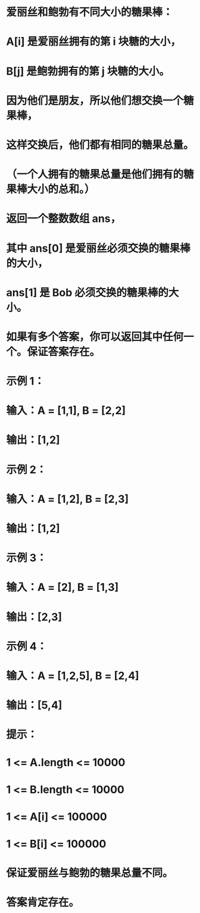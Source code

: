 # 爱丽丝和鲍勃有不同大小的糖果棒：
# A[i] 是爱丽丝拥有的第 i 块糖的大小，
# B[j] 是鲍勃拥有的第 j 块糖的大小。
# 因为他们是朋友，所以他们想交换一个糖果棒，
# 这样交换后，他们都有相同的糖果总量。
# （一个人拥有的糖果总量是他们拥有的糖果棒大小的总和。）
# 返回一个整数数组 ans，
# 其中 ans[0] 是爱丽丝必须交换的糖果棒的大小，
# ans[1] 是 Bob 必须交换的糖果棒的大小。
# 如果有多个答案，你可以返回其中任何一个。保证答案存在。
# 示例 1：
# 输入：A = [1,1], B = [2,2]
# 输出：[1,2]
# 示例 2：
# 输入：A = [1,2], B = [2,3]
# 输出：[1,2]
# 示例 3：
# 输入：A = [2], B = [1,3]
# 输出：[2,3]
# 示例 4：
# 输入：A = [1,2,5], B = [2,4]
# 输出：[5,4]
# 提示：
# 1 <= A.length <= 10000
# 1 <= B.length <= 10000
# 1 <= A[i] <= 100000
# 1 <= B[i] <= 100000
# 保证爱丽丝与鲍勃的糖果总量不同。
# 答案肯定存在。
